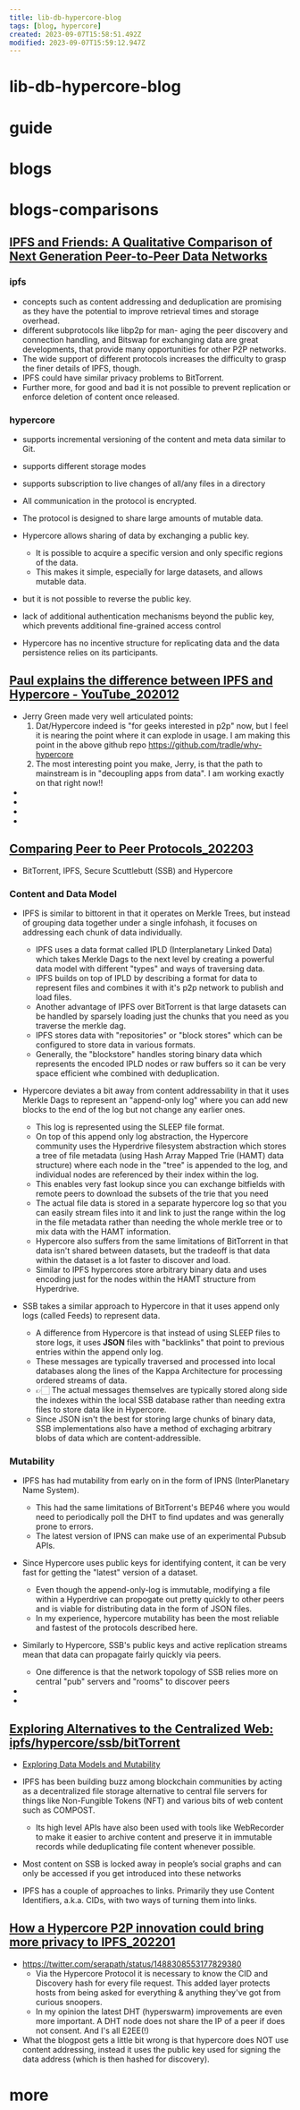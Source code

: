 ```yaml
---
title: lib-db-hypercore-blog
tags: [blog, hypercore]
created: 2023-09-07T15:58:51.492Z
modified: 2023-09-07T15:59:12.947Z
---
```


# lib-db-hypercore-blog

# guide

# blogs

# blogs-comparisons

## [IPFS and Friends: A Qualitative Comparison of Next Generation Peer-to-Peer Data Networks](https://arxiv.org/abs/2102.12737)

### ipfs

- concepts such as content addressing and deduplication are promising as they have the potential to improve retrieval times and storage overhead.
- different subprotocols like libp2p for man- aging the peer discovery and connection handling, and Bitswap for exchanging data are great developments, that provide many opportunities for other P2P networks.
- The wide support of different protocols increases the difficulty to grasp the finer details of IPFS, though.
- IPFS could have similar privacy problems to BitTorrent. 
- Further more, for good and bad it is not possible to prevent replication or enforce deletion of content once released.

### hypercore

- supports incremental versioning of the content and meta data similar to Git. 
- supports different storage modes
- supports subscription to live changes of all/any files in a directory
- All communication in the protocol is encrypted. 
- The protocol is designed to share large amounts of mutable data. 
- Hypercore allows sharing of data by exchanging a public key. 
  - It is possible to acquire a specific version and only specific regions of the data. 
  - This makes it simple, especially for large datasets, and allows mutable data.

- but it is not possible to reverse the public key. 
- lack of additional authentication mechanisms beyond the public key, which prevents additional fine-grained access control
- Hypercore has no incentive structure for replicating data and the data persistence relies on its participants.

## [Paul explains the difference between IPFS and Hypercore - YouTube_202012](https://www.youtube.com/watch?v=Sfi3KewTGQM)

- Jerry Green made very well articulated points:
  1. Dat/Hypercore indeed is "for geeks interested in p2p" now, but I feel it is nearing the point where it can explode in usage. I am making this point in the above github repo https://github.com/tradle/why-hypercore
  2. The most interesting point you make, Jerry, is that the path to mainstream is in  "decoupling apps from data". I am working exactly on that right now!! 
- 
- 
- 
- 

## [Comparing Peer to Peer Protocols_202203](https://blog.mauve.moe/posts/protocol-comparisons)

- BitTorrent, IPFS, Secure Scuttlebutt (SSB) and Hypercore

### Content and Data Model

- IPFS is similar to bittorent in that it operates on Merkle Trees, but instead of grouping data together under a single infohash, it focuses on addressing each chunk of data individually.
  - IPFS uses a data format called IPLD (Interplanetary Linked Data) which takes Merkle Dags to the next level by creating a powerful data model with different "types" and ways of traversing data.
  - IPFS builds on top of IPLD by describing a format for data to represent files and combines it with it's p2p network to publish and load files.
  - Another advantage of IPFS over BitTorrent is that large datasets can be handled by sparsely loading just the chunks that you need as you traverse the merkle dag. 
  - IPFS stores data with "repositories" or "block stores" which can be configured to store data in various formats.
  - Generally, the "blockstore" handles storing binary data which represents the encoded IPLD nodes or raw buffers so it can be very space efficient whe combined with deduplication.

- Hypercore deviates a bit away from content addressability in that it uses Merkle Dags to represent an "append-only log" where you can add new blocks to the end of the log but not change any earlier ones.
  - This log is represented using the SLEEP file format.
  - On top of this append only log abstraction, the Hypercore community uses the Hyperdrive filesystem abstraction which stores a tree of file metadata (using Hash Array Mapped Trie (HAMT) data structure) where each node in the "tree" is appended to the log, and individual nodes are referenced by their index within the log.
  - This enables very fast lookup since you can exchange bitfields with remote peers to download the subsets of the trie that you need
  - The actual file data is stored in a separate hypercore log so that you can easily stream files into it and link to just the range within the log in the file metadata rather than needing the whole merkle tree or to mix data with the HAMT information.
  - Hypercore also suffers from the same limitations of BitTorrent in that data isn't shared between datasets, but the tradeoff is that data within the dataset is a lot faster to discover and load.
  - Similar to IPFS hypercores store arbitrary binary data and uses encoding just for the nodes within the HAMT structure from Hyperdrive.

- SSB takes a similar approach to Hypercore in that it uses append only logs (called Feeds) to represent data.
  - A difference from Hypercore is that instead of using SLEEP files to store logs, it uses **JSON** files with "backlinks" that point to previous entries within the append only log.
  - These messages are typically traversed and processed into local databases along the lines of the Kappa Architecture for processing ordered streams of data.
  - 👉🏻 The actual messages themselves are typically stored along side the indexes within the local SSB database rather than needing extra files to store data like in Hypercore.
  - Since JSON isn't the best for storing large chunks of binary data, SSB implementations also have a method of exchaging arbitrary blobs of data which are content-addressible. 

### Mutability

- IPFS has had mutability from early on in the form of IPNS (InterPlanetary Name System).
  - This had the same limitations of BitTorrent's BEP46 where you would need to periodically poll the DHT to find updates and was generally prone to errors.
  - The latest version of IPNS can make use of an experimental Pubsub APIs. 

- Since Hypercore uses public keys for identifying content, it can be very fast for getting the "latest" version of a dataset.
  - Even though the append-only-log is immutable, modifying a file within a Hyperdrive can propogate out pretty quickly to other peers and is viable for distributing data in the form of JSON files.
  - In my experience, hypercore mutability has been the most reliable and fastest of the protocols described here.

- Similarly to Hypercore, SSB's public keys and active replication streams mean that data can propagate fairly quickly via peers.
  - One difference is that the network topology of SSB relies more on central "pub" servers and "rooms" to discover peers

- 
- 

## [Exploring Alternatives to the Centralized Web: ipfs/hypercore/ssb/bitTorrent](https://hypha.coop/dripline/p2p-primer-part-1/)

- [Exploring Data Models and Mutability](https://hypha.coop/dripline/p2p-primer-part-2/)

- IPFS has been building buzz among blockchain communities by acting as a decentralized file storage alternative to central file servers for things like Non-Fungible Tokens (NFT) and various bits of web content such as COMPOST. 
  - Its high level APIs have also been used with tools like WebRecorder to make it easier to archive content and preserve it in immutable records while deduplicating file content whenever possible.

- Most content on SSB is locked away in people’s social graphs and can only be accessed if you get introduced into these networks

- IPFS has a couple of approaches to links. Primarily they use Content Identifiers, a.k.a. CIDs, with two ways of turning them into links.

## [How a Hypercore P2P innovation could bring more privacy to IPFS_202201](https://www.ctrl.blog/entry/dht-privacy-discovery-hash.html)

- https://twitter.com/serapath/status/1488308553177829380
  - Via the Hypercore Protocol it is necessary to know the CID and Discovery hash for every file request. This added layer protects hosts from being asked for everything & anything they've got from curious snoopers.
  - In my opinion the latest DHT (hyperswarm) improvements are even more important. A DHT node does not share the IP of a peer if does not consent. And I's all E2EE(!)
- What the blogpost gets a little bit wrong is that hypercore does NOT use content addressing, instead it uses the public key used for signing the data address (which is then hashed for discovery).
# more
